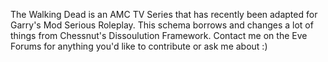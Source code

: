 The Walking Dead is an AMC TV Series that has recently been adapted for Garry's Mod Serious Roleplay. This schema borrows and changes a lot of things from Chessnut's Dissoulution Framework.
Contact me on the Eve Forums for anything you'd like to contribute or ask me about :)
